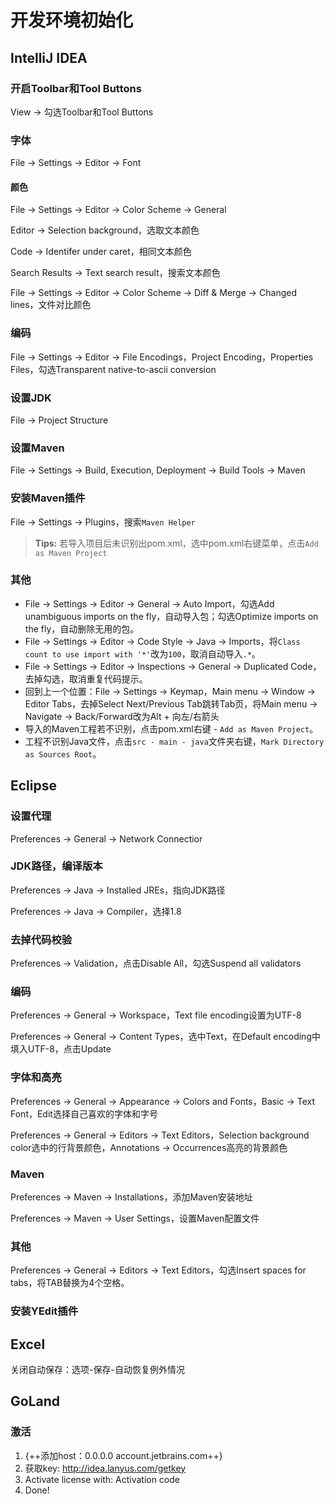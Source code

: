 # 开发环境初始化

## IntelliJ IDEA

### 开启Toolbar和Tool Buttons

View -> 勾选Toolbar和Tool Buttons


### 字体

File -> Settings -> Editor -> Font


#### 颜色

File -> Settings -> Editor -> Color Scheme -> General

Editor -> Selection background，选取文本颜色

Code -> Identifer under caret，相同文本颜色

Search Results -> Text search result，搜索文本颜色

File -> Settings -> Editor -> Color Scheme -> Diff & Merge -> Changed lines，文件对比颜色


### 编码

File -> Settings -> Editor -> File Encodings，Project Encoding，Properties Files，勾选Transparent native-to-ascii conversion


### 设置JDK

File -> Project Structure


### 设置Maven

File -> Settings -> Build, Execution, Deployment -> Build Tools -> Maven

### 安装Maven插件

File -> Settings -> Plugins，搜索`Maven Helper`

> **Tips:** 若导入项目后未识别出pom.xml，选中pom.xml右键菜单，点击`Add as Maven Project`


### 其他

- File -> Settings -> Editor -> General -> Auto Import，勾选Add unambiguous imports on the fly，自动导入包；勾选Optimize imports on the fly，自动删除无用的包。  
- File -> Settings -> Editor -> Code Style -> Java -> Imports，将`Class count to use import with '*'`改为`100`，取消自动导入`.*`。  
- File -> Settings -> Editor -> Inspections -> General -> Duplicated Code，去掉勾选，取消重复代码提示。  
- 回到上一个位置：File -> Settings -> Keymap，Main menu -> Window -> Editor Tabs，去掉Select Next/Previous Tab跳转Tab页，将Main menu -> Navigate -> Back/Forward改为Alt + 向左/右箭头  
- 导入的Maven工程若不识别，点击pom.xml右键 - `Add as Maven Project`。
- 工程不识别Java文件，点击`src - main - java`文件夹右键，`Mark Directory as Sources Root`。


## Eclipse

### 设置代理

Preferences -> General -> Network Connectior


###  JDK路径，编译版本

Preferences -> Java -> Installed JREs，指向JDK路径

Preferences -> Java -> Compiler，选择1.8


### 去掉代码校验

Preferences -> Validation，点击Disable All，勾选Suspend all validators


### 编码

Preferences -> General -> Workspace，Text file encoding设置为UTF-8

Preferences -> General -> Content Types，选中Text，在Default encoding中填入UTF-8，点击Update


### 字体和高亮

Preferences -> General -> Appearance -> Colors and Fonts，Basic -> Text Font，Edit选择自己喜欢的字体和字号

Preferences -> General -> Editors -> Text Editors，Selection background color选中的行背景颜色，Annotations -> Occurrences高亮的背景颜色


### Maven

Preferences -> Maven -> Installations，添加Maven安装地址

Preferences -> Maven -> User Settings，设置Maven配置文件


### 其他

Preferences -> General -> Editors -> Text Editors，勾选Insert spaces for tabs，将TAB替换为4个空格。


### 安装YEdit插件


## Excel

关闭自动保存：选项-保存-自动恢复例外情况

## GoLand

### 激活

1. {++添加host：0.0.0.0 account.jetbrains.com++}
1. 获取key: <http://idea.lanyus.com/getkey>
1. Activate license with: Activation code
1. Done!
